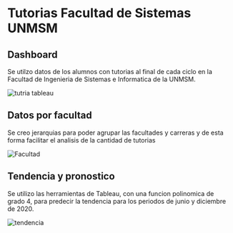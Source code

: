# Tutorias Facultad de Sistemas UNMSM  
## Dashboard
Se utilzo datos de los alumnos con tutorias al final de cada ciclo en la Facultad de Ingenieria de Sistemas e Informatica de la UNMSM.

![tutria tableau](https://user-images.githubusercontent.com/28151442/91378416-00321d00-e7e6-11ea-8557-b184c8a71ad0.JPG)  
  
## Datos por facultad 
Se creo jerarquias para poder agrupar las facultades y carreras y de esta forma facilitar el analisis de la cantidad de tutorias
  
  ![Facultad](https://user-images.githubusercontent.com/28151442/91378793-ec3aeb00-e7e6-11ea-9ba8-21fe0800d543.JPG ) 

## Tendencia y pronostico
Se utilizo las herramientas de Tableau, con una funcion polinomica de grado 4, para predecir la tendencia para los periodos de junio y diciembre de 2020.


![tendencia ](https://user-images.githubusercontent.com/28151442/91380407-7f295480-e7ea-11ea-8712-6b17807c3bcf.JPG)

